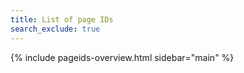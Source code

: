 ```yaml
---
title: List of page IDs
search_exclude: true
---
```


{% include pageids-overview.html sidebar="main" %}
